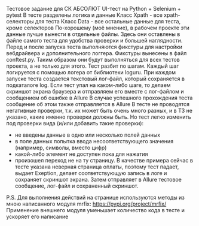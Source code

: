 Тестовое задание для СК АБСОЛЮТ
UI-тест на Python + Selenium + pytest
В тесте разделены логика и данные
Класс Xpath - все xpath-селекторы для теста
Класс Data - все остальные данные для теста, кроме селекторов
По-хорошему (моё мнение), в рабочем проекте эти данные лучше вынести в отдельные файлы.
Здесь они оставлены в файле самого теста для удобства проверки и большей наглядности.
Перед и после запуска теста выполняются фикстуры для настройки вебдрайвера и дополнительного логгера.
Фикстуры вынесены в файл conftest.py. 
Таким образом они будут выполняться для всех тестов проекта, а не только для этого.
Тест разбит по шагам. Каждый шаг логируется с помощью логера от библиотеки loguru.
При каждом запуске теста создается текстовый лог-файл, который сохраняется в подкаталоге log.
Если тест упал на каком-либо шаге, то делаем скриншот экрана браузера и отправляем его 
вместе с лог-файлом и сообщением об ошибке в Allure
В случае успешного прохождения теста сообщение об этом также отправляется в Allure 
В тесте не проводятся негативные проверки, т.к. их может быть очень много разных, 
и в ТЗ не указано, какие именно проверки должны быть.
Но тест легко изменить под проверки вида (и/или добавить такие проверки):
- не введены данные в одно или несколько полей данных
- в поле данных попытка ввода несоответствующего значения (например, символы, вместо цифр)
- какой-либо элемент не доступен пока для нажатия
- произошел переход не на ту страницу. 
В качестве примера сейчас в тесте указана неверная страница оплаты, поэтому тест падает, выдает Exeption, 
делает соответствующую запись в логе и сохраняет скриншот экрана. 
Затем отправляет в Allure тестовое сообщение, лог-файл и сохраненный скриншот.

P.S. Для выполнения действий на странице используются методы из мною написанного модуля mrfix:
https://pypi.org/project/mrfix/
Применение внешнего модуля уменьшает количество кода в тесте и ускоряет его написание